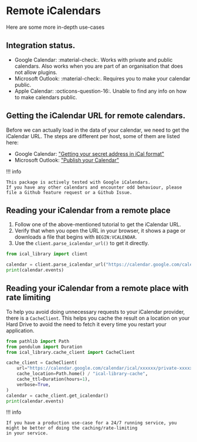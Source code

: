 # Remote iCalendars
Here are some more in-depth use-cases 

## Integration status.
- Google Calendar: :material-check:. Works with private and public calendars. Also works when you are part of an organisation that does not allow plugins.
- Microsoft Outlook: :material-check:. Requires you to make your calendar public.
- Apple Calendar: :octicons-question-16:. Unable to find any info on how to make calendars public.

## Getting the iCalendar URL for remote calendars.
Before we can actually load in the data of your calendar, we need to get the iCalendar URL.
The steps are different per host, some of them are listed here:

- Google Calendar: ["Getting your secret address in iCal format"](https://support.google.com/calendar/answer/37648?hl=en#zippy=%2Cget-your-calendar-view-only)
- Microsoft Outlook: ["Publish your Calendar"]("https://support.microsoft.com/en-us/office/share-your-calendar-in-outlook-on-the-web-7ecef8ae-139c-40d9-bae2-a23977ee58d5")

!!! info 

    This package is actively tested with Google iCalendars.
    If you have any other calendars and encounter odd behaviour, please file a Github feature request or a Github Issue.

## Reading your iCalendar from a remote place

1. Follow one of the above-mentioned tutorial to get the iCalendar URL.
2. Verify that when you open the URL in your browser, it shows a page or downloads a file that begins with `BEGIN:VCALENDAR`.
3. Use the `client.parse_icalendar_url()` to get it directly.

```python
from ical_library import client

calendar = client.parse_icalendar_url("https://calendar.google.com/calendar/ical/xxxxxx/private-xxxxxx/basic.ics")
print(calendar.events)
```

## Reading your iCalendar from a remote place with rate limiting
To help you avoid doing unnecessary requests to your iCalendar provider, there is a `CacheClient`.
This helps you cache the result on a location on your Hard Drive to avoid the need to fetch it every time you restart
your application.

```python
from pathlib import Path
from pendulum import Duration
from ical_library.cache_client import CacheClient

cache_client = CacheClient(
    url="https://calendar.google.com/calendar/ical/xxxxxx/private-xxxxxx/basic.ics",
    cache_location=Path.home() / "ical-library-cache",
    cache_ttl=Duration(hours=1),
    verbose=True,
)
calendar = cache_client.get_icalendar()
print(calendar.events)
```


!!! info 

    If you have a production use-case for a 24/7 running service, you might be better of doing the caching/rate-limiting
    in your service. 
